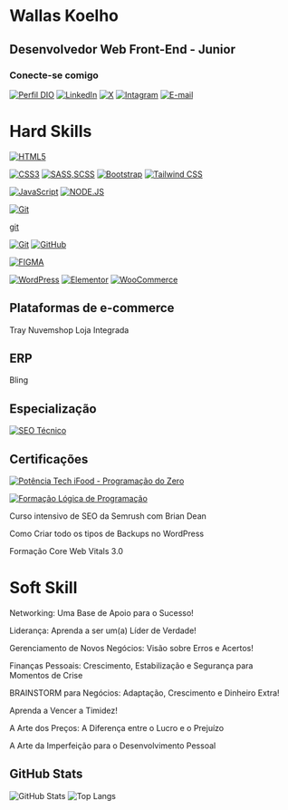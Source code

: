 
# Wallas Koelho


## Desenvolvedor Web Front-End - Junior

### Conecte-se comigo

[![Perfil DIO](https://img.shields.io/badge/-Meu%20Perfil%20na%20DIO.ME-000?style=for-the-badge)](https://www.dio.me/users/cbw_coelho)
[![LinkedIn](https://img.shields.io/badge/-LinkedIn-30A3DC?style=for-the-badge&logo=linkedin&logoColor=fff)](https://www.linkedin.com/in/wallas-koelho/)
[![X](https://img.shields.io/badge/-twitter-000?style=for-the-badge&logo=x&logoColor=fffff)](https://twitter.com/wallaskoelho)
[![Intagram](https://img.shields.io/badge/-Instagram-DD2A7B?style=for-the-badge&logo=instagram&logoColor=fff)](https://www.instagram.com/wallaskoelho_dev/)
[![E-mail](https://img.shields.io/badge/-Email-E94D5F?style=for-the-badge&logo=gmail&logoColor=fff)](mailto:cbw.coelho@gmail.com)


# Hard Skills



[![HTML5](https://img.shields.io/badge/HTML5-%23E34F26.svg?style=for-the-badge&logo=html5&logoColor=fff)](https://www.dio.me/certificate/65795E84/share)

[![CSS3](https://img.shields.io/badge/CSS3-264de4?style=for-the-badge&logo=css3&logoColor=fff)](https://www.dio.me/certificate/H710NFI5/share)
[![SASS,SCSS](https://img.shields.io/badge/sass/scss-cc6699?style=for-the-badge&logo=sass&logoColor=fff)](https://sass-lang.com/)
[![Bootstrap](https://img.shields.io/badge/bootstrap-1A239C?style=for-the-badge&logo=bootstrap&logoColor=fff)](https://www.dio.me/certificate/0NIBQZEC/share)
[![Tailwind CSS](https://img.shields.io/badge/Tailwind_css-38BDF8?style=for-the-badge&logo=Tailwind-css&logoColor=fff)](https://www.dio.me/certificate/INZZBETF/share)

[![JavaScript](https://img.shields.io/badge/JavaScript-f0db4f?style=for-the-badge&logo=javascript&logoColor=323330
)](https://www.dio.me/certificate/VINLEJFK/share)
[![NODE.JS](https://img.shields.io/badge/node.js-417E38?style=for-the-badge&logo=node.js&logoColor=fff)](https://nodejs.org/en)

<a href="https://git-scm.com/" target="_blank">![Git](https://img.shields.io/badge/Git-fb503b?style=for-the-badge&logo=git&logoColor=fff)</a>

<a href="https://git-scm.com/" target="_blank">git</a>

[![Git](https://img.shields.io/badge/Git-fb503b?style=for-the-badge&logo=git&logoColor=fff)](https://git-scm.com/)
[![GitHub](https://img.shields.io/badge/GitHub-171515?style=for-the-badge&logo=github&logoColor=fff)](https://github.com/wallaskoelho/)

[![FIGMA](https://img.shields.io/badge/figma-%23F24E1E?style=for-the-badge&logo=figma&logoColor=fff)](https://www.figma.com/)



[![WordPress](https://img.shields.io/badge/WordPress-21759b?style=for-the-badge&logo=WordPress&logoColor=fff)](https://wordpress.org/)
[![Elementor](https://img.shields.io/badge/Elementor-92003B?style=for-the-badge&logo=elementor&logoColor=fff)](https://elementor.com/)
[![WooCommerce](https://img.shields.io/badge/-woocommerce-96588a?style=for-the-badge&logo=woocommerce&logoColor=fff)](https://woo.com/pt-br/woocommerce/)


## Plataformas de e-commerce
Tray
Nuvemshop
Loja Integrada

## ERP
Bling


## Especialização

[![SEO Técnico](https://img.shields.io/badge/seo%20tecnico-FF7F00?style=for-the-badge&logo=google&logoColor=fff)](https://developers.google.com/search/docs/crawling-indexing?hl=pt-br%2F%3Fq%3Dseo%20t%C3%A9cnico)

## Certificações

[![Potência Tech iFood - Programação do Zero](https://img.shields.io/badge/Pot%C3%AAncia%20Tech%20iFood%20%3A%20Programa%C3%A7%C3%A3o%20do%20Zero-B9242D?style=for-the-badge&logo=ifood&logoColor=fff)](https://www.dio.me/certificate/9288D589/share)

[![Formação Lógica de Programação](https://img.shields.io/badge/Forma%C3%A7%C3%A3o%20L%C3%B3gica%20de%20Programa%C3%A7%C3%A3o-4174B6?style=for-the-badge&logo=dio.me&logoColor=fff)](https://www.dio.me/certificate/DD2F9FC7/share)

Curso intensivo de SEO da Semrush com Brian Dean

Como Criar todo os tipos de Backups no WordPress

Formação Core Web Vitals 3.0




# Soft Skill

Networking: Uma Base de Apoio para o Sucesso!

Liderança: Aprenda a ser um(a) Líder de Verdade!

Gerenciamento de Novos Negócios: Visão sobre Erros e Acertos!

Finanças Pessoais: Crescimento, Estabilização e Segurança para Momentos de Crise

BRAINSTORM para Negócios: Adaptação, Crescimento e Dinheiro Extra!

Aprenda a Vencer a Timidez!

A Arte dos Preços: A Diferença entre o Lucro e o Prejuízo

A Arte da Imperfeição para o Desenvolvimento Pessoal


## GitHub Stats

![GitHub Stats](https://github-readme-stats.vercel.app/api?username=wallaskoelho&theme=transparent&bg_color=000&border_color=30A3DC&show_icons=true&icon_color=30A3DC&title_color=E94D5F&text_color=FFF)
![Top Langs](https://github-readme-stats-git-masterrstaa-rickstaa.vercel.app/api/top-langs/?username=wallaskoelho&layout=compact&bg_color=000&border_color=30A3DC&title_color=E94D5F&text_color=FFF)

